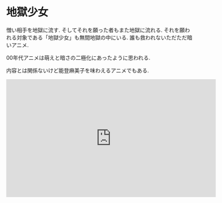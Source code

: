 # 地獄少女

憎い相手を地獄に流す.
そしてそれを願った者もまた地獄に流れる.
それを願われる対象である「地獄少女」も無間地獄の中にいる.
誰も救われないただただ暗いアニメ.

00年代アニメは萌えと暗さの二極化にあったように思われる.

内容とは関係ないけど能登麻美子を味わえるアニメでもある.

<iframe width="560" height="315" src="https://www.youtube.com/embed/EcszbsUD22o" frameborder="0" allow="accelerometer; autoplay; encrypted-media; gyroscope; picture-in-picture" allowfullscreen></iframe>
